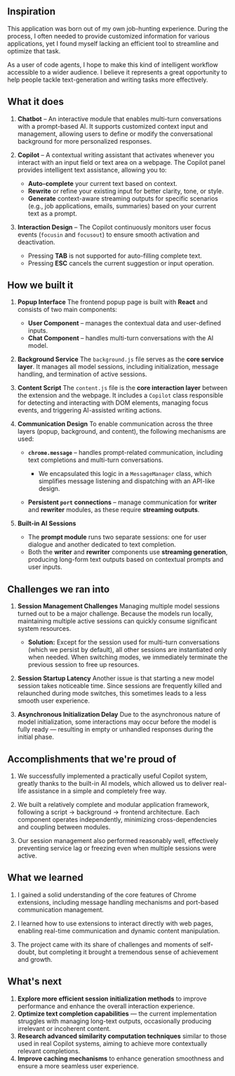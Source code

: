 ## Inspiration
This application was born out of my own job-hunting experience. During the process, I often needed to provide customized information for various applications, yet I found myself lacking an efficient tool to streamline and optimize that task.

As a user of code agents, I hope to make this kind of intelligent workflow accessible to a wider audience. I believe it represents a great opportunity to help people tackle text-generation and writing tasks more effectively.

## What it does

1. **Chatbot** – An interactive module that enables multi-turn conversations with a prompt-based AI. It supports customized context input and management, allowing users to define or modify the conversational background for more personalized responses.

2. **Copilot** – A contextual writing assistant that activates whenever you interact with an input field or text area on a webpage. The Copilot panel provides intelligent text assistance, allowing you to:

   * **Auto-complete** your current text based on context.
   * **Rewrite** or refine your existing input for better clarity, tone, or style.
   * **Generate** context-aware streaming outputs for specific scenarios (e.g., job applications, emails, summaries) based on your current text as a prompt.

3. **Interaction Design** – The Copilot continuously monitors user focus events (`focusin` and `focusout`) to ensure smooth activation and deactivation.

   * Pressing **TAB** is not supported for auto-filling complete text.
   * Pressing **ESC** cancels the current suggestion or input operation.

## How we built it

1. **Popup Interface**
   The frontend popup page is built with **React** and consists of two main components:

   * **User Component** – manages the contextual data and user-defined inputs.
   * **Chat Component** – handles multi-turn conversations with the AI model.

2. **Background Service**
   The `background.js` file serves as the **core service layer**. It manages all model sessions, including initialization, message handling, and termination of active sessions.

3. **Content Script**
   The `content.js` file is the **core interaction layer** between the extension and the webpage.
   It includes a `Copilot` class responsible for detecting and interacting with DOM elements, managing focus events, and triggering AI-assisted writing actions.

4. **Communication Design**
   To enable communication across the three layers (popup, background, and content), the following mechanisms are used:

   * **`chrome.message`** – handles prompt-related communication, including text completions and multi-turn conversations.

     * We encapsulated this logic in a `MessageManager` class, which simplifies message listening and dispatching with an API-like design.
   * **Persistent `port` connections** – manage communication for **writer** and **rewriter** modules, as these require **streaming outputs**.

5. **Built-in AI Sessions**

   * The **prompt module** runs two separate sessions: one for user dialogue and another dedicated to text completion.
   * Both the **writer** and **rewriter** components use **streaming generation**, producing long-form text outputs based on contextual prompts and user inputs.

## Challenges we ran into

1. **Session Management Challenges**
   Managing multiple model sessions turned out to be a major challenge. Because the models run locally, maintaining multiple active sessions can quickly consume significant system resources.

   * **Solution:** Except for the session used for multi-turn conversations (which we persist by default), all other sessions are instantiated only when needed. When switching modes, we immediately terminate the previous session to free up resources.

2. **Session Startup Latency**
   Another issue is that starting a new model session takes noticeable time. Since sessions are frequently killed and relaunched during mode switches, this sometimes leads to a less smooth user experience.

3. **Asynchronous Initialization Delay**
   Due to the asynchronous nature of model initialization, some interactions may occur before the model is fully ready — resulting in empty or unhandled responses during the initial phase.

## Accomplishments that we're proud of
1. We successfully implemented a practically useful Copilot system, greatly thanks to the built-in AI models, which allowed us to deliver real-life assistance in a simple and completely free way.

2. We built a relatively complete and modular application framework, following a script → background → frontend architecture. Each component operates independently, minimizing cross-dependencies and coupling between modules.

3. Our session management also performed reasonably well, effectively preventing service lag or freezing even when multiple sessions were active.

## What we learned
1. I gained a solid understanding of the core features of Chrome extensions, including message handling mechanisms and port-based communication management.

2. I learned how to use extensions to interact directly with web pages, enabling real-time communication and dynamic content manipulation.

3. The project came with its share of challenges and moments of self-doubt, but completing it brought a tremendous sense of achievement and growth.
## What's next 

1. **Explore more efficient session initialization methods** to improve performance and enhance the overall interaction experience.
2. **Optimize text completion capabilities** — the current implementation struggles with managing long-text outputs, occasionally producing irrelevant or incoherent content.
3. **Research advanced similarity computation techniques** similar to those used in real Copilot systems, aiming to achieve more contextually relevant completions.
4. **Improve caching mechanisms** to enhance generation smoothness and ensure a more seamless user experience.

